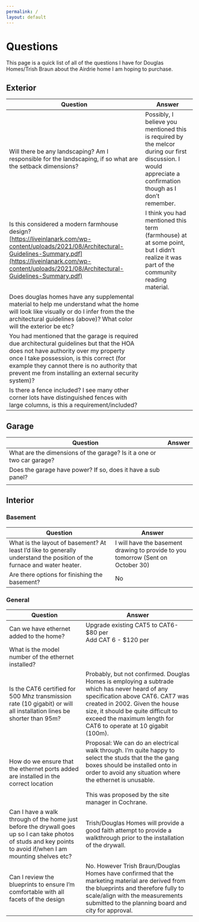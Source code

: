 ```yaml
---
permalink: /
layout: default
---
```

# Questions

This page is a quick list of all of the questions I have for Douglas Homes/Trish Braun about the Airdrie home I am hoping to purchase.

<style>
div.wrapper {
    min-width: 75vw;
}

@media print {

    h1,h2,h3 {
        break-after: avoid;
    }

    body, div.wrapper, table {
        width: 100vw;
        padding: 0;
        margin: 0;
    }
    footer{
        display: none;
    }
}

</style>

## Exterior

| Question | Answer |
| --- | --- |
| Will there be any landscaping? Am I responsible for the landscaping, if so what are the setback dimensions? | Possibly, I believe you mentioned this is required by the melcor during our first discussion.  I would appreciate a confirmation though as I don’t remember. |
| Is this considered a modern farmhouse design?<br>[https://liveinlanark.com/wp-content/uploads/2021/08/Architectural-Guidelines-Summary.pdf](https://liveinlanark.com/wp-content/uploads/2021/08/Architectural-Guidelines-Summary.pdf) | I think you had mentioned this term (farmhouse) at at some point, but I didn’t realize it was part of the community reading material. |
| Does douglas homes have any supplemental material to help me understand what the home will look like visually or do I infer from the the architectural guidelines (above)?  What color will the exterior be etc?  |  |
| You had mentioned that the garage is required due architectural guidelines but that the HOA does not have authority over my property once I take possession, is this correct (for example they cannot there is no authority that prevent me from installing an external security system)? |  |
| Is there a fence included?  I see many other corner lots have distinguished fences with large columns, is this a requirement/included? |  |

## Garage

| Question | Answer |
| --- | --- |
| What are the dimensions of the garage?  Is it a one or two car garage? |  |
| Does the garage have power?  If so, does it have a sub panel? |  |
|  |  |

## Interior

### Basement

| Question | Answer |
| --- | --- |
| What is the layout of basement?  At least I’d like to generally understand the position of the furnace and water heater. | I will have the basement drawing to provide to you tomorrow (Sent on October 30) |
| Are there options for finishing the basement? | No |

### General

| Question | Answer |
| --- | --- |
| Can we have ethernet added to the home? | Upgrade existing CAT5 to CAT6- $80 per<br>Add CAT 6 - $120 per |
| What is the model number of the ethernet installed? |  |
| Is the CAT6 certified for 500 Mhz transmission rate (10 gigabit) or will all installation lines be shorter than 95m? | Probably, but not confirmed.  Douglas Homes is employing a subtrade which has never heard of any specification above CAT6.  CAT7 was created in 2002.  Given the house size, it should be quite difficult to exceed the maximum length for CAT6 to operate at 10 gigabit (100m). |
| How do we ensure that the ethernet ports added are installed in the correct location | Proposal: We can do an electrical walk through.  I’m quite happy to select the studs that the the gang boxes should be installed onto in order to avoid any situation where the ethernet is unusable. <br><br> This was proposed by the site manager in Cochrane. |
| Can I have a walk through of the home just before the drywall goes up so I can take photos of studs and key points to avoid if/when I am mounting shelves etc? | Trish/Douglas Homes will provide a good faith attempt to provide a walkthrough prior to the installation of the drywall. |
| Can I review the blueprints to ensure I’m comfortable with all facets of the design | No. However Trish Braun/Douglas Homes have confirmed that the marketing material are derived from the blueprints and therefore fully to scale/align with the measurements submitted to the planning board and city for approval. |
